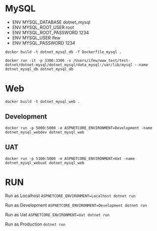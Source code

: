 ﻿# MySQL
- ENV MYSQL_DATABASE dotnet_mysql
- ENV MYSQL_ROOT_USER root
- ENV MYSQL_ROOT_PASSWORD 1234
- ENV MYSQL_USER ifew
- ENV MYSQL_PASSWORD 1234

``docker build -t dotnet_mysql_db -f Dockerfile_mysql .``

``docker run -it -p 3306:3306 -v /Users/ifew/www_test/test-dotnet/dotnet-mysql/dotnet_mysql/data_mysql:/var/lib/mysql --name dotnet_mysql_db dotnet_mysql_db``

# Web
``docker build -t dotnet_mysql_web .``

## Development
``docker run -p 5000:5000 -e ASPNETCORE_ENVIRONMENT=Development -name dotnet_mysql_webdev dotnet_mysql_web``

## UAT
``docker run -p 5100:5000 -e ASPNETCORE_ENVIRONMENT=Uat -name dotnet_mysql_webuat dotnet_mysql_web``


# RUN

Run as Localhost 
``ASPNETCORE_ENVIRONMENT=Localhost dotnet run``

Run as Development 
``ASPNETCORE_ENVIRONMENT=Development dotnet run``

Run as Uat 
``ASPNETCORE_ENVIRONMENT=Uat dotnet run``

Run as Production 
``dotnet run``